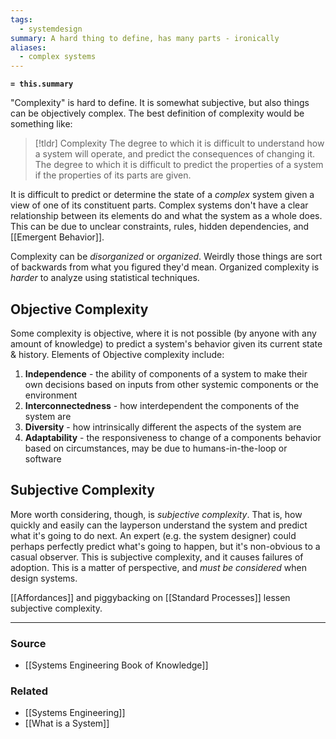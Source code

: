 ```yaml
---
tags:
  - systemdesign
summary: A hard thing to define, has many parts - ironically
aliases:
  - complex systems
---
```

**`= this.summary`**

"Complexity" is hard to define. It is somewhat subjective, but also things can be objectively complex. The best definition of complexity would be something like:

> [!tldr] Complexity
> The degree to which it is difficult to understand how a system will operate, and predict the consequences of changing it. 
> The degree to which it is difficult to predict the properties of a system if the properties of its parts are given.

It is difficult to predict or determine the state of a *complex* system given a view of one of its constituent parts. Complex systems don't have a clear relationship between its elements do and what the system as a whole does. This can be due to unclear constraints, rules, hidden dependencies, and [[Emergent Behavior]].

Complexity can be *disorganized* or *organized*. Weirdly those things are sort of backwards from what you figured they'd mean. Organized complexity is *harder* to analyze using statistical techniques.

## Objective Complexity
Some complexity is objective, where it is not possible (by anyone with any amount of knowledge) to predict a system's behavior given its current state & history.  Elements of Objective complexity include:
1. **Independence** - the ability of components of a system to make their own decisions based on inputs from other systemic components or the environment
2. **Interconnectedness** - how interdependent the components of the system are
3. **Diversity** - how intrinsically different the aspects of the system are
4. **Adaptability** - the responsiveness to change of a components behavior based on circumstances, may be due to humans-in-the-loop or software

## Subjective Complexity
More worth considering, though, is *subjective complexity*. That is, how quickly and easily can the layperson understand the system and predict what it's going to do next. An expert (e.g. the system designer) could perhaps perfectly predict what's going to happen, but it's non-obvious to a casual observer. This is subjective complexity, and it causes failures of adoption. This is a matter of perspective, and *must be considered* when design systems. 

[[Affordances]] and piggybacking on [[Standard Processes]] lessen subjective complexity.



---
### Source
- [[Systems Engineering Book of Knowledge]]

### Related
- [[Systems Engineering]]
- [[What is a System]]